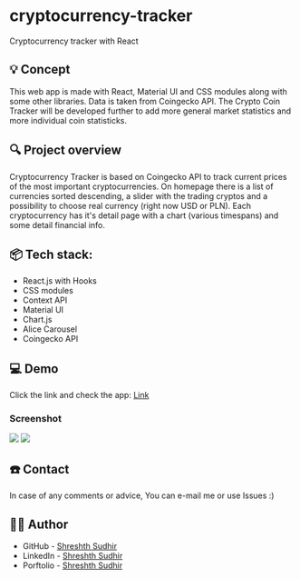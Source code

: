 # cryptocurrency-tracker
 Cryptocurrency tracker with React 
 
## 💡 Concept
This web app is made with React, Material UI and CSS modules along with some other libraries. Data is taken from Coingecko API.
The Crypto Coin Tracker will be developed further to add more general market statistics and more individual coin statisticks.

 
## 🔍 Project overview 
Cryptocurrency Tracker is based on Coingecko API to track current prices of the most important cryptocurrencies. On homepage there is a list of currencies sorted descending, a slider with the trading cryptos and a possibility to choose real currency (right now USD or PLN). Each cryptocurrency has it's detail page with a chart (various timespans) and some detail financial info.


## 📦 Tech stack:
- React.js with Hooks
- CSS modules
- Context API
- Material UI
- Chart.js
- Alice Carousel
- Coingecko API


## 💻 Demo
Click the link and check the app: [Link](https://ms-crypto-coin-tracker.netlify.app/)

### Screenshot

![](./src/images/screenshot.JPG)
![](./src/images/screenshot2.JPG)


## ☎️ Contact
In case of any comments or advice, You can e-mail me or use Issues :)

## 🧙‍♂️ Author
- GitHub - [Shreshth Sudhir](https://github.com/Shreshth55)
- LinkedIn - [Shreshth Sudhir](https://www.linkedin.com/in/shreshth-sudhir-330377237/)
- Porftolio - [Shreshth Sudhir](https://marcinsuski.pl)
